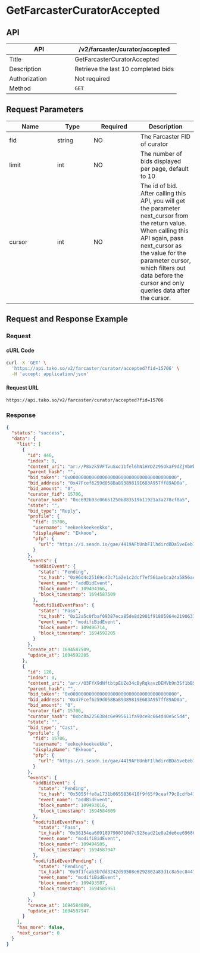 # GetFarcasterCuratorAccepted

## API

<table><thead><tr><th width="160">API</th><th>/v2/farcaster/curator/accepted</th></tr></thead><tbody><tr><td>Title</td><td>GetFarcasterCuratorAccepted</td></tr><tr><td>Description</td><td>Retrieve the last 10 completed bids</td></tr><tr><td>Authorization</td><td>Not required</td></tr><tr><td>Method</td><td><code>GET</code></td></tr></tbody></table>

## Request Parameters

<table><thead><tr><th width="113">Name</th><th width="82">Type</th><th width="110">Required</th><th>Description</th></tr></thead><tbody><tr><td>fid</td><td>string</td><td>NO</td><td>The Farcaster FID of curator</td></tr><tr><td>limit</td><td>int</td><td>NO</td><td>The number of bids displayed per page, default to 10</td></tr><tr><td>cursor</td><td>int</td><td>NO</td><td>The id of bid. After calling this API, you will get the parameter next_cursor from the return value. When calling this API again, pass next_cursor as the value for the parameter cursor, which filters out data before the cursor and only queries data after the cursor.</td></tr></tbody></table>

## Request and Response Example

### Request

#### cURL Code

```bash
curl -X 'GET' \
  'https://api.tako.so/v2/farcaster/curator/accepted?fid=15706' \
  -H 'accept: application/json'
```

#### Request URL

`https://api.tako.so/v2/farcaster/curator/accepted?fid=15706`

### Response

```json
{
  "status": "success",
  "data": {
    "list": [
      {
        "id": 446,
        "index": 0,
        "content_uri": "ar://P8x2k5VFTvuSxc11fel6hNiHYDZz95OkaF9dZjVbWbs",
        "parent_hash": "",
        "bid_token": "0x0000000000000000000000000000000000000000",
        "bid_address": "0x47Fcef6259d058BaB9389819E683A957ff89AD0a",
        "bid_amount": "0",
        "curator_fid": 15706,
        "curator_hash": "0xc692b93c06651250b883519b11921a3a278cf8a5",
        "state": "",
        "bid_type": "Reply",
        "profile": {
          "fid": 15706,
          "username": "eekeekkeekeekko",
          "displayName": "Ekkooo",
          "pfp": {
            "url": "https://i.seadn.io/gae/4419AFbUnbFIlhdirdBDa5veEeb7c541FdtxkG5sKiC-YTU4FRegetJCwl8jWPG8Cc1J0y7OTg0zSx2pTENyi4_yDy6bmOjSnTLSjA?w=500&auto=format"
          }
        },
        "events": {
          "addBidEvent": {
            "state": "Pending",
            "tx_hash": "0x96d4c25169c43c71a2e1c2dcf7ef561ae1ca24a5856ac9b37e7bf40382c76b7f",
            "event_name": "addBidEvent",
            "block_number": 109494366,
            "block_timestamp": 1694587509
          },
          "modifiBidEventPass": {
            "state": "Pass",
            "tx_hash": "0x12a5c0fbaf09387eca85de8d2901f91805964e219063184778222ef2ea7b3998",
            "event_name": "modifiBidEvent",
            "block_number": 109496714,
            "block_timestamp": 1694592205
          }
        },
        "create_at": 1694587509,
        "update_at": 1694592205
      },
      {
        "id": 120,
        "index": 0,
        "content_uri": "ar://O3FfX9dNftbtpEUZe34cByRqkavzDEMVb9n3Sf1bBSc",
        "parent_hash": "",
        "bid_token": "0x0000000000000000000000000000000000000000",
        "bid_address": "0x47Fcef6259d058BaB9389819E683A957ff89AD0a",
        "bid_amount": "0",
        "curator_fid": 15706,
        "curator_hash": "0xbc8a2256384c6e995611fa90ce8c664d40e5c5d4",
        "state": "",
        "bid_type": "Cast",
        "profile": {
          "fid": 15706,
          "username": "eekeekkeekeekko",
          "displayName": "Ekkooo",
          "pfp": {
            "url": "https://i.seadn.io/gae/4419AFbUnbFIlhdirdBDa5veEeb7c541FdtxkG5sKiC-YTU4FRegetJCwl8jWPG8Cc1J0y7OTg0zSx2pTENyi4_yDy6bmOjSnTLSjA?w=500&auto=format"
          }
        },
        "events": {
          "addBidEvent": {
            "state": "Pending",
            "tx_hash": "0x5055ffe8a1731b0655836410f9f65f9ceaf79c8cdfb41f497f8100a47eba6f3f",
            "event_name": "addBidEvent",
            "block_number": 109493016,
            "block_timestamp": 1694584809
          },
          "modifiBidEventPass": {
            "state": "Pass",
            "tx_hash": "0x36154ea6091897900710d7c923ead21e8a2de6ee696863962d75cedf3203ecb3",
            "event_name": "modifiBidEvent",
            "block_number": 109494585,
            "block_timestamp": 1694587947
          },
          "modifiBidEventPending": {
            "state": "Pending",
            "tx_hash": "0x9f1fcab3b7dd3242d99508e6292802a83d1c8a5ec8447bf86430fcc1bf8ce162",
            "event_name": "modifiBidEvent",
            "block_number": 109493587,
            "block_timestamp": 1694585951
          }
        },
        "create_at": 1694584809,
        "update_at": 1694587947
      }
    ],
    "has_more": false,
    "next_cursor": 0
  }
}
```
